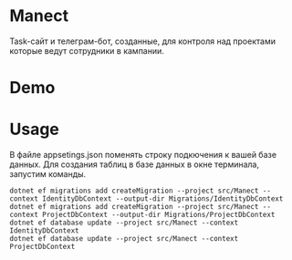 # Manect
Task-сайт и телеграм-бот, созданные, для контроля над проектами которые ведут сотрудники в кампании.
# Demo


# Usage
В файле appsetings.json поменять строку подкючения к вашей базе данных.
Для создания таблиц в базе данных в окне терминала, запустим команды.

`dotnet ef migrations add createMigration --project src/Manect --context IdentityDbContext --output-dir Migrations/IdentityDbContext`  
`dotnet ef migrations add createMigration --project src/Manect --context ProjectDbContext --output-dir Migrations/ProjectDbContext`  
`dotnet ef database update --project src/Manect --context IdentityDbContext`     
`dotnet ef database update --project src/Manect --context ProjectDbContext`